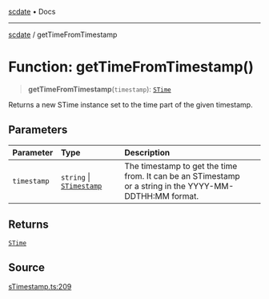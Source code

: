 [scdate](../README.md) • Docs

---

[scdate](../README.md) / getTimeFromTimestamp

# Function: getTimeFromTimestamp()

> **getTimeFromTimestamp**(`timestamp`): [`STime`](../classes/STime.md)

Returns a new STime instance set to the time part of the given timestamp.

## Parameters

| Parameter   | Type                                                 | Description                                                                                                  |
| :---------- | :--------------------------------------------------- | :----------------------------------------------------------------------------------------------------------- |
| `timestamp` | `string` \| [`STimestamp`](../classes/STimestamp.md) | The timestamp to get the time from. It can be an STimestamp<br />or a string in the YYYY-MM-DDTHH:MM format. |

## Returns

[`STime`](../classes/STime.md)

## Source

[sTimestamp.ts:209](https://github.com/ericvera/scdate/blob/26a0ee551696abb8d0e853bcc8b83fccd84ac8ae/src/sTimestamp.ts#L209)
